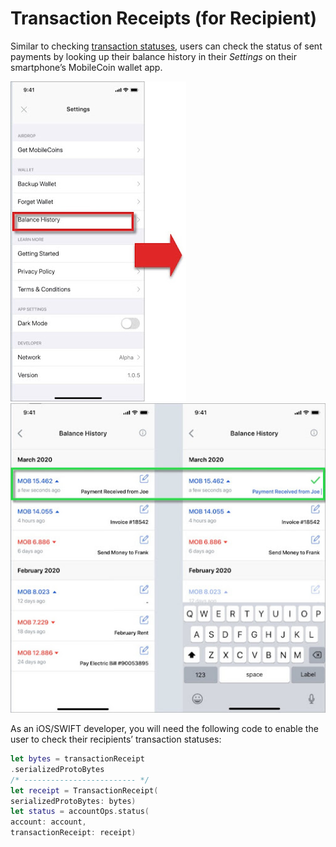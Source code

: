 # Transaction Receipts (for Recipient)

Similar to checking [transaction statuses](check-transaction-status.md), users can check the status of sent payments by looking up their balance history in their *Settings* on their smartphone’s MobileCoin wallet app.

![Locate the balance history in the Settings.](images/balance-history.jpeg) ![Users can check their recipients’ sent transaction statuses of impending received payments on their smartphone’s MobileCoin wallet app by looking up their balance history in their Settings.](images/transaction-receipts.jpeg)

As an iOS/SWIFT developer, you will need the following code to enable the user to check their recipients’ transaction statuses:

```SWIFT
let bytes = transactionReceipt
.serializedProtoBytes
/* ------------------------- */
let receipt = TransactionReceipt(
serializedProtoBytes: bytes)
let status = accountOps.status(
account: account,
transactionReceipt: receipt)
```
